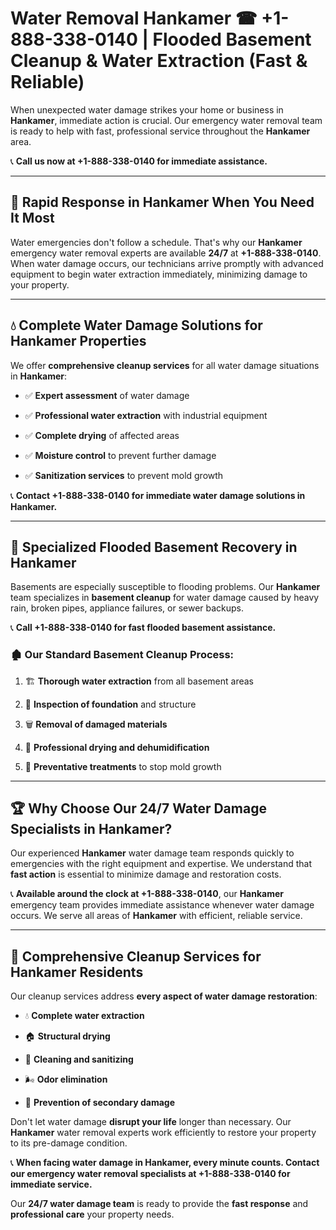 # Water Removal Hankamer ☎ +1-888-338-0140 | Flooded Basement Cleanup & Water Extraction (Fast & Reliable)

When unexpected water damage strikes your home or business in **Hankamer**, immediate action is crucial. Our emergency water removal team is ready to help with fast, professional service throughout the **Hankamer** area. 

📞 **Call us now at +1-888-338-0140 for immediate assistance.**
---
## 🚀 Rapid Response in Hankamer When You Need It Most
Water emergencies don't follow a schedule. That's why our **Hankamer** emergency water removal experts are available **24/7** at **+1-888-338-0140**. When water damage occurs, our technicians arrive promptly with advanced equipment to begin water extraction immediately, minimizing damage to your property.
---
## 💧 Complete Water Damage Solutions for Hankamer Properties
We offer **comprehensive cleanup services** for all water damage situations in **Hankamer**:
- ✅ **Expert assessment** of water damage  
- ✅ **Professional water extraction** with industrial equipment  
- ✅ **Complete drying** of affected areas  
- ✅ **Moisture control** to prevent further damage  
- ✅ **Sanitization services** to prevent mold growth  
📞 **Contact +1-888-338-0140 for immediate water damage solutions in Hankamer.**
---
## 🌊 Specialized Flooded Basement Recovery in Hankamer
Basements are especially susceptible to flooding problems. Our **Hankamer** team specializes in **basement cleanup** for water damage caused by heavy rain, broken pipes, appliance failures, or sewer backups. 
📞 **Call +1-888-338-0140 for fast flooded basement assistance.**
### 🏚️ Our Standard Basement Cleanup Process:
1. 🏗️ **Thorough water extraction** from all basement areas  
2. 🔎 **Inspection of foundation** and structure  
3. 🗑️ **Removal of damaged materials**  
4. 💨 **Professional drying and dehumidification**  
5. 🚫 **Preventative treatments** to stop mold growth  
---
## 🏆 Why Choose Our 24/7 Water Damage Specialists in Hankamer?
Our experienced **Hankamer** water damage team responds quickly to emergencies with the right equipment and expertise. We understand that **fast action** is essential to minimize damage and restoration costs.
📞 **Available around the clock at +1-888-338-0140**, our **Hankamer** emergency team provides immediate assistance whenever water damage occurs. We serve all areas of **Hankamer** with efficient, reliable service.
---
## 🧹 Comprehensive Cleanup Services for Hankamer Residents
Our cleanup services address **every aspect of water damage restoration**:
- 💧 **Complete water extraction**  
- 🏠 **Structural drying**  
- 🧼 **Cleaning and sanitizing**  
- 🌬️ **Odor elimination**  
- 🚫 **Prevention of secondary damage**  
Don't let water damage **disrupt your life** longer than necessary. Our **Hankamer** water removal experts work efficiently to restore your property to its pre-damage condition.
📞 **When facing water damage in Hankamer, every minute counts. Contact our emergency water removal specialists at +1-888-338-0140 for immediate service.**
Our **24/7 water damage team** is ready to provide the **fast response** and **professional care** your property needs.
